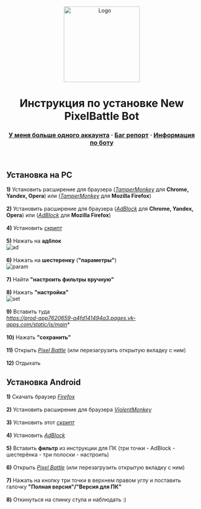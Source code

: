 <br />
<p align="center">
    <a href="https://t.me/joinchat/FrQ5XkjDq4uUxcOYskHGXg">
    <img src="https://gistcdn.githack.com/dvachevskaya/4dc06d33f3ba58dd60fe05b90f2a787c/raw/4f8fa5e7cb03e888f1ffb9b4568a43979681d8ae/3rdc.svg" alt="Logo" width="200" height="200">
</a>

<h1 align="center">Инструкция по установке New PixelBattle Bot</h1>
    <h3 align="center">
        <a href="https://t.me/joinchat/PBlEw0jDq4tb0_-nd4IYtw">У меня больше одного аккаунта</a>
        ·
        <a href="https://t.me/joinchat/PBlEw0jDq4tb0_-nd4IYtw">Баг репорт</a>
        ·
        <a href="https://t.me/joinchat/PBlEw0jDq4tb0_-nd4IYtw">Информация по боту</a>
    </h3>
</p>
    <br />


## Установка на PC
**1)** Установить расширение для браузера ([*TamperMonkey*](https://chrome.google.com/webstore/detail/tampermonkey/dhdgffkkebhmkfjojejmpbldmpobfkfo) для **Chrome, Yandex, Opera**) или ([*TamperMonkey*](https://addons.mozilla.org/ru/firefox/addon/tampermonkey) для **Mozilla Firefox**)
<br />
<br />
**2)** Установить расширение для браузера ([*AdBlock*](https://chrome.google.com/webstore/detail/adblock/gighmmpiobklfepjocnamgkkbiglidom/related?hl=ru) для **Chrome, Yandex, Opera**) или ([*AdBlock*](https://addons.mozilla.org/ru/firefox/addon/adblock-for-firefox) для **Mozilla Firefox**)
<br />
<br />
**4)** Установить [*скрипт*](https://github.com/JesferMonkaS/newnewpixelbot/raw/main/distLoader.user.js)
<br />
<br />
**5)** Нажать на **адблок**
<br />
![ad](https://i.imgur.com/nOV2MS6.png)
<br />
<br />
**6)** Нажать на **шестеренку** (**"параметры"**)
<br />
![param](https://i.imgur.com/crTOOEF.png)
<br />
<br />
**7)** Найти **"настроить фильтры вручную"**
<br />
<br />
**8)** Нажать **"настройка"**
<br />
![set](https://i.imgur.com/IvANl4u.png)
<br />
<br />
**9)** Вставить туда
<br />
 *https://prod-app7620659-a4fd141494a3.pages.vk-apps.com/static/js/main**
<br />
<br />
**10)** Нажать **"сохранить"**
<br />
<br />
**11)** Открыть [*Pixel Battle*](https://vk.com/pixelbattle) (или перезагрузить открытую вкладку с ним)
<br />
<br />
**12)** Отдыхать

## Установка Android
**1)** Скачать браузер [*Firefox*](https://play.google.com/store/apps/details?id=org.mozilla.firefox)
<br />
<br />
**2)** Установить расширение для браузера [*ViolentMonkey*](https://addons.mozilla.org/en-US/firefox/addon/violentmonkey/)
<br />
<br />
**3)** Установить этот [*скрипт*](https://github.com/JesferMonkaS/newnewpixelbot/raw/main/distLoader.user.js)
<br />
<br />
**4)** Установить [*AdBlock*](https://addons.mozilla.org/ru/firefox/addon/adblock-for-firefox/)
<br />
<br />
**5)** Вставить **фильтр** из инструкции для ПК (три точки - AdBlock - шестерёнка - три полоски - настроить)
<br />
<br />
**6)** Открыть [*Pixel Battle*](https://vk.com/pixelbattle) (или перезагрузить открытую вкладку с ним)
<br />
<br />
**7)** Нажать на кнопку три точки в верхнем правом углу и поставить галочку **"Полная версия"/"Версия для ПК"**
<br />
<br />
**8)** Откинуться на спинку стула и наблюдать :)

